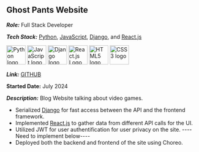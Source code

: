 ## Ghost Pants Website
***Role:*** Full Stack Developer

***Tech Stack:*** [Python](https://www.python.org/), [JavaScript](https://ecma-international.org/publications-and-standards/standards/ecma-262/), [Django](https://www.djangoproject.com/), and [React.js](https://react.dev/)

[<img src="https://upload.wikimedia.org/wikipedia/commons/c/c3/Python-logo-notext.svg" alt="Python logo" height="50">](https://www.python.org/) [<img src="https://upload.wikimedia.org/wikipedia/commons/6/6a/JavaScript-logo.png" alt="JavaScript logo" height="50">](https://ecma-international.org/publications-and-standards/standards/ecma-262/) [<img src="https://static.djangoproject.com/img/logos/django-logo-negative.png" alt="Django logo" height="50">](https://www.djangoproject.com/) [<img src="https://upload.wikimedia.org/wikipedia/commons/a/a7/React-icon.svg" alt="React.js Logo" height="50">](https://react.dev/) [<img src="https://upload.wikimedia.org/wikipedia/commons/3/38/HTML5_Badge.svg" alt="HTML5 logo" height="50">](https://html.spec.whatwg.org/) [<img src="https://upload.wikimedia.org/wikipedia/commons/6/62/CSS3_logo.svg" alt="CSS3 logo" height="50">](https://www.w3.org/TR/CSS/)

***Link:*** [GITHUB](https://github.com/robert-godlewski/ghost_pants_website)

**Started Date:** July 2024

***Description:*** Blog Website talking about video games.
* Serialized [Django](https://www.djangoproject.com/) for fast access between the API and the frontend framework.
* Implemented [React.js](https://react.dev/) to gather data from different API calls for the UI.
* Utilized JWT for user authentification for user privacy on the site.
----Need to implement below----
* Deployed both the backend and frontend of the site using Choreo.